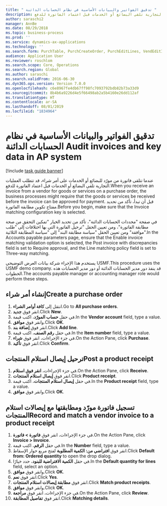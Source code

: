 ```yaml
---
title: " تدقيق الفواتير والبيانات الأساسية في نظام الحسابات الدائنة "
description: عندما تتلقى فاتورة من مورّد للبضائع أو الخدمات على أمر شراء، قد تتطلب العمليات التجارية تلقي البضائع أو الخدمات قبل اعتماد الفاتورة للدفع.
author: saraschi2
manager: AnnBe
ms.date: 08/29/2018
ms.topic: business-process
ms.prod: ''
ms.service: dynamics-ax-applications
ms.technology: ''
ms.search.form: PurchTable, PurchCreateOrder, PurchEditLines, VendEditInvoice, VendEditInvoiceDefaultQuantityForLinesDropDialog,  VendJournalMatch_PackingSlip, VendInvoiceMatchingDetails
audience: Application User
ms.reviewer: roschlom
ms.search.scope: Core, Operations
ms.search.region: Global
ms.author: saraschi
ms.search.validFrom: 2016-06-30
ms.dyn365.ops.version: Version 7.0.0
ms.openlocfilehash: c6e8967fe4db67ff98fc7093792bdb82b73a33d9
ms.sourcegitcommit: 8b4b6a9226d4e5f66498ab2a5b4160e26dd112af
ms.translationtype: HT
ms.contentlocale: ar-SA
ms.lasthandoff: 08/01/2019
ms.locfileid: "1834964"
---
```

# <a name="audit-invoices-and-key-data-in-ap-system"></a><span data-ttu-id="c3a28-103"> تدقيق الفواتير والبيانات الأساسية في نظام الحسابات الدائنة </span><span class="sxs-lookup"><span data-stu-id="c3a28-103">Audit invoices and key data in AP system</span></span>

[!include [task guide banner](../../includes/task-guide-banner.md)]

<span data-ttu-id="c3a28-104">عندما تتلقى فاتورة من مورّد للبضائع أو الخدمات على أمر شراء، قد تتطلب العمليات التجارية تلقي البضائع أو الخدمات قبل اعتماد الفاتورة للدفع.</span><span class="sxs-lookup"><span data-stu-id="c3a28-104">When you receive an invoice from a vendor for goods or services on a purchase order, the business processes might require that the goods or services be received before the invoice can be approved for payment.</span></span> <span data-ttu-id="c3a28-105">قبل أن تبدأ، تأكد من تحديد مفتاح تكوين مطابقة الفاتورة.</span><span class="sxs-lookup"><span data-stu-id="c3a28-105">Before you begin, make sure that the Invoice matching configuration key is selected.</span></span> 

<span data-ttu-id="c3a28-106">في صفحة "محددات الحسابات الدائنة"، تأكد من تحديد الخيار "تمكين التحقق من صحة مطابقة الفاتورة‬"، ومن تعيين الحقل "ترحيل الفاتورة التي بها اختلافات إلى "طلب موافقة‬" ومن تعيين الحقل "سياسة مطابقة البند" إلى "سياسة المطابقة الثلاثية‬".</span><span class="sxs-lookup"><span data-stu-id="c3a28-106">In the Accounts payable parameters page, ensure that the Enable invoice matching validation option is selected, the Post invoice with discrepancies field is set to Require approval, and the Line matching policy field is set to Three-way matching.</span></span>

<span data-ttu-id="c3a28-107">يستخدم هذا الإجراء شركة بيانات العرض التوضيحي USMF.</span><span class="sxs-lookup"><span data-stu-id="c3a28-107">This procedure uses the USMF demo company.</span></span> <span data-ttu-id="c3a28-108">قد ينفذ دور مدير الحسابات الدائنة أو دور مدير الحسابات‬ هذه الخطوات.</span><span class="sxs-lookup"><span data-stu-id="c3a28-108">The accounts payable manager or accounting manager role would perform these steps.</span></span>


## <a name="create-a-purchase-order"></a><span data-ttu-id="c3a28-109">إنشاء أمر شراء</span><span class="sxs-lookup"><span data-stu-id="c3a28-109">Create a purchase order</span></span>
1. <span data-ttu-id="c3a28-110">انتقل إلى **كافة أوامر الشراء**.</span><span class="sxs-lookup"><span data-stu-id="c3a28-110">Go to **All purchase orders**.</span></span>
2. <span data-ttu-id="c3a28-111">انقر فوق **جديد**.</span><span class="sxs-lookup"><span data-stu-id="c3a28-111">Click **New**.</span></span>
3. <span data-ttu-id="c3a28-112">في حقل **حساب المورّد**، اكتب قيمة.</span><span class="sxs-lookup"><span data-stu-id="c3a28-112">In the **Vendor account** field, type a value.</span></span>
4. <span data-ttu-id="c3a28-113">وانقر فوق **موافق**.</span><span class="sxs-lookup"><span data-stu-id="c3a28-113">Click **OK**.</span></span>
5. <span data-ttu-id="c3a28-114">انقر فوق **إضافة بند**.</span><span class="sxs-lookup"><span data-stu-id="c3a28-114">Click **Add line**.</span></span>
6. <span data-ttu-id="c3a28-115">في حقل **رقم الصنف**، اكتب قيمة.</span><span class="sxs-lookup"><span data-stu-id="c3a28-115">In the **Item number** field, type a value.</span></span>
7. <span data-ttu-id="c3a28-116">في جزء الإجراءات، انقر فوق **شراء‬**.</span><span class="sxs-lookup"><span data-stu-id="c3a28-116">On the Action Pane, click **Purchase**.</span></span>
8. <span data-ttu-id="c3a28-117">انقر فوق **تأكيد**.</span><span class="sxs-lookup"><span data-stu-id="c3a28-117">Click **Confirm**.</span></span>

## <a name="post-a-product-receipt"></a><span data-ttu-id="c3a28-118">ترحيل إيصال استلام المنتجات</span><span class="sxs-lookup"><span data-stu-id="c3a28-118">Post a product receipt</span></span>
1. <span data-ttu-id="c3a28-119">في جزء الإجراءات، **انقر فوق استلام**.</span><span class="sxs-lookup"><span data-stu-id="c3a28-119">On the Action Pane, click **Receive**.</span></span>
2. <span data-ttu-id="c3a28-120">انقر فوق **إيصال استلام المنتجات**.</span><span class="sxs-lookup"><span data-stu-id="c3a28-120">Click **Product receipt**.</span></span>
3. <span data-ttu-id="c3a28-121">في حقل **إيصال استلام المنتجات**، اكتب قيمة.</span><span class="sxs-lookup"><span data-stu-id="c3a28-121">In the **Product receipt** field, type a value.</span></span>
4. <span data-ttu-id="c3a28-122">وانقر فوق **موافق**.</span><span class="sxs-lookup"><span data-stu-id="c3a28-122">Click **OK**.</span></span>

## <a name="record-and-match-a-vendor-invoice-to-a-product-receipt"></a><span data-ttu-id="c3a28-123">تسجيل فاتورة مورّد ومطابقتها مع إيصالات استلام المنتجات</span><span class="sxs-lookup"><span data-stu-id="c3a28-123">Record and match a vendor invoice to a product receipt</span></span>
1. <span data-ttu-id="c3a28-124">في جزء الإجراءات، انقر فوق **فاتورة > فاتورة**.</span><span class="sxs-lookup"><span data-stu-id="c3a28-124">On the Action Pane, click **Invoice > Invoice**.</span></span>
2. <span data-ttu-id="c3a28-125">في حقل **الرقم**، اكتب قيمة.</span><span class="sxs-lookup"><span data-stu-id="c3a28-125">In the **Number** field, type a value.</span></span>
3. <span data-ttu-id="c3a28-126">انقر فوق **افتراضي من: الكمية المطلوبة** لفتح مربع حوار الإسقاط.</span><span class="sxs-lookup"><span data-stu-id="c3a28-126">Click **Default from: Ordered quantity** to open the drop dialog.</span></span>
4. <span data-ttu-id="c3a28-127">في حقل **الكمية الافتراضية للبنود**، حدد خيارًا.</span><span class="sxs-lookup"><span data-stu-id="c3a28-127">In the **Default quantity for lines** field, select an option.</span></span>
5. <span data-ttu-id="c3a28-128">وانقر فوق **موافق**.</span><span class="sxs-lookup"><span data-stu-id="c3a28-128">Click **OK**.</span></span>
6. <span data-ttu-id="c3a28-129">انقر فوق **نعم**.</span><span class="sxs-lookup"><span data-stu-id="c3a28-129">Click **Yes**.</span></span>
7. <span data-ttu-id="c3a28-130">انقر فوق **مطابقة إيصالات استلام المنتجات**.</span><span class="sxs-lookup"><span data-stu-id="c3a28-130">Click **Match product receipts**.</span></span>
8. <span data-ttu-id="c3a28-131">وانقر فوق **موافق**.</span><span class="sxs-lookup"><span data-stu-id="c3a28-131">Click **OK**.</span></span>
9. <span data-ttu-id="c3a28-132">في جزء الإجراءات، انقر فوق **مراجعة**.</span><span class="sxs-lookup"><span data-stu-id="c3a28-132">On the Action Pane, click **Review**.</span></span>
10. <span data-ttu-id="c3a28-133">انقر فوق **تفاصيل المطابقة**.</span><span class="sxs-lookup"><span data-stu-id="c3a28-133">Click **Matching details**.</span></span>

